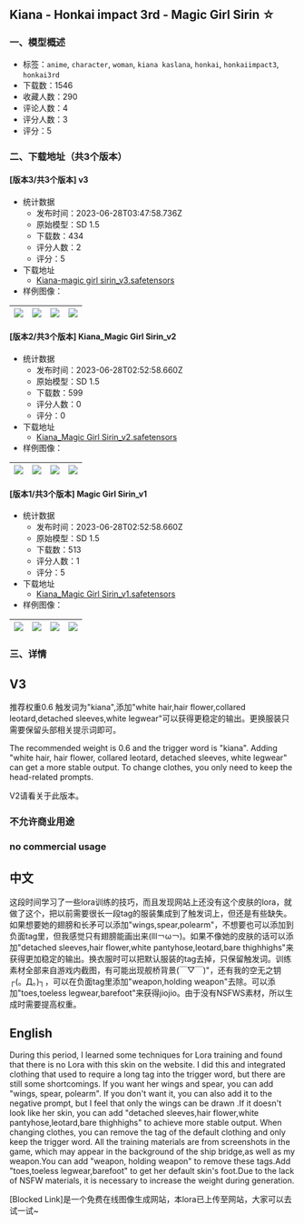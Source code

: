 ## Kiana - Honkai impact 3rd - Magic Girl Sirin ☆
### 一、模型概述

- 标签：`anime`, `character`, `woman`, `kiana kaslana`, `honkai`, `honkaiimpact3`, `honkai3rd`
- 下载数：1546
- 收藏人数：290
- 评论人数：4
- 评分人数：3
- 评分：5

### 二、下载地址（共3个版本）

#### [版本3/共3个版本] v3

- 统计数据
  - 发布时间：2023-06-28T03:47:58.736Z
  - 原始模型：SD 1.5
  - 下载数：434
  - 评分人数：2
  - 评分：5
- 下载地址
  - [Kiana-magic girl sirin_v3.safetensors](https://civitai.com/api/download/models/105598)
- 样例图像：

| <img src="https://image.civitai.com/xG1nkqKTMzGDvpLrqFT7WA/7dc4bd29-02da-4a68-b286-473f791ce809/width=450/1315854.jpeg" /> | <img src="https://image.civitai.com/xG1nkqKTMzGDvpLrqFT7WA/25325eec-359c-4070-bd0b-df5e80d0869f/width=450/1316315.jpeg" /> | <img src="https://image.civitai.com/xG1nkqKTMzGDvpLrqFT7WA/258995b8-b2f6-465a-9882-2715425a8346/width=450/1315932.jpeg" /> | <img src="https://image.civitai.com/xG1nkqKTMzGDvpLrqFT7WA/7134de89-4db9-4948-9710-71bddc16f76d/width=450/1316275.jpeg" /> |
| ---- | ---- | ---- | ---- |

#### [版本2/共3个版本] Kiana_Magic Girl Sirin_v2

- 统计数据
  - 发布时间：2023-06-28T02:52:58.660Z
  - 原始模型：SD 1.5
  - 下载数：599
  - 评分人数：0
  - 评分：0
- 下载地址
  - [Kiana_Magic Girl Sirin_v2.safetensors](https://civitai.com/api/download/models/83762)
- 样例图像：

| <img src="https://image.civitai.com/xG1nkqKTMzGDvpLrqFT7WA/d847eb0b-e700-4c88-b720-409d138256d2/width=450/990643.jpeg" /> | <img src="https://image.civitai.com/xG1nkqKTMzGDvpLrqFT7WA/53795ec8-f30d-4fc3-acaf-671dc8c09f6b/width=450/990671.jpeg" /> | <img src="https://image.civitai.com/xG1nkqKTMzGDvpLrqFT7WA/7afaeb55-b40c-46e0-9cee-09fc8a50d68b/width=450/945560.jpeg" /> | <img src="https://image.civitai.com/xG1nkqKTMzGDvpLrqFT7WA/1a6b3243-d58e-4bff-ad3f-e632c9babd4a/width=450/990721.jpeg" /> |
| ---- | ---- | ---- | ---- |

#### [版本1/共3个版本] Magic Girl Sirin_v1

- 统计数据
  - 发布时间：2023-06-28T02:52:58.660Z
  - 原始模型：SD 1.5
  - 下载数：513
  - 评分人数：1
  - 评分：5
- 下载地址
  - [Kiana_Magic Girl Sirin_v1.safetensors](https://civitai.com/api/download/models/73206)
- 样例图像：

| <img src="https://image.civitai.com/xG1nkqKTMzGDvpLrqFT7WA/8c62732d-f190-4e90-934d-9f8863962dab/width=450/817255.jpeg" /> | <img src="https://image.civitai.com/xG1nkqKTMzGDvpLrqFT7WA/9c1f3f07-a5a3-443a-939a-3e2165b40368/width=450/817273.jpeg" /> | <img src="https://image.civitai.com/xG1nkqKTMzGDvpLrqFT7WA/eaa3edbf-8adf-4ec7-a025-a5ada59c012d/width=450/817309.jpeg" /> | <img src="https://image.civitai.com/xG1nkqKTMzGDvpLrqFT7WA/00675e68-92cb-4475-af4d-8f583f5592c8/width=450/817324.jpeg" /> |
| ---- | ---- | ---- | ---- |


### 三、详情
<h2 id="heading-297">V3</h2><p>推荐权重0.6 触发词为"kiana",添加"white hair,hair flower,collared leotard,detached sleeves,white legwear"可以获得更稳定的输出。更换服装只需要保留头部相关提示词即可。</p><p><span>The recommended weight is 0.6 and the trigger word is "kiana". Adding "white hair, hair flower, collared leotard, detached sleeves, white legwear" can get a more stable output.</span><span style="color:rgb(60, 64, 67)"> </span><span>To change clothes, you only need to keep the head-related prompts.</span></p><p></p><p>V2请看关于此版本。</p><h3 id="heading-92">不允许商业用途</h3><h3 id="no-commercial-usage">no commercial usage</h3><h2 id="heading-93">中文</h2><p>这段时间学习了一些lora训练的技巧，而且发现网站上还没有这个皮肤的lora，就做了这个，把以前需要很长一段tag的服装集成到了触发词上，但还是有些缺失。如果想要她的翅膀和长矛可以添加"wings,spear,polearm"，不想要也可以添加到负面tag里，但我感觉只有翅膀能画出来(lll￢ω￢)。如果不像她的皮肤的话可以添加"detached sleeves,hair flower,white pantyhose,leotard,bare thighhighs"来获得更加稳定的输出。换衣服时可以把默认服装的tag去掉，只保留触发词。训练素材全部来自游戏内截图，有可能出现舰桥背景(￣▽￣)"，还有我的空无之钥┌(。Д。)┐，可以在负面tag里添加"weapon,holding weapon"去除。可以添加"toes,toeless legwear,barefoot"来获得jiojio。由于没有NSFWS素材，所以生成时需要提高权重。</p><h2 id="english">English</h2><p>During this period, I learned some techniques for Lora training and found that there is no Lora with this skin on the website. I did this and integrated clothing that used to require a long tag into the trigger word, but there are still some shortcomings. If you want her wings and spear, you can add "wings, spear, polearm". If you don't want it, you can also add it to the negative prompt, but I feel that only the wings can be drawn .If it doesn't look like her skin, you can add "detached sleeves,hair flower,white pantyhose,leotard,bare thighhighs" to achieve more stable output. When changing clothes, you can remove the tag of the default clothing and only keep the trigger word. All the training materials are from screenshots in the game, which may appear in the background of the ship bridge,as well as my weapon.You can add "weapon, holding weapon" to remove these tags.Add "toes,toeless legwear,barefoot" to get her default skin's foot.Due to the lack of NSFW materials, it is necessary to increase the weight during generation.</p><p><span>[Blocked Link]</span>是一个免费在线图像生成网站，本lora已上传至网站，大家可以去试一试~</p>